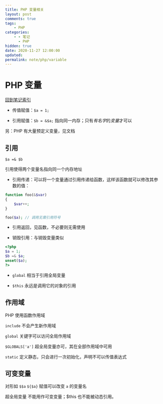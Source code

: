 ```yaml
---
title: PHP 变量相关
layout: post
comments: true
tags:
    - PHP
categories:
    - - 笔记
      - PHP
hidden: true
date: 2020-11-27 12:00:00
updated:
permalink: note/php/variable
---
```


# PHP 变量

[回到笔记索引](note/php/index)

-   传值赋值：`$a = 1;`

-   引用赋值：`$b = &$a;` 指向同一内存；只有*有名字*的*变量*才可以

另：PHP 有大量预定义变量，见文档

## 引用

`$a =& $b`

引用使得两个变量名指向同一个内存地址

-   引用传递：可以将一个变量通过引用传递给函数，这样该函数就可以修改其参数的值：

```PHP
function foo(&$var)
{
    $var++;
}

foo($a); // 调用无需引用符号
```

-   引用返回，见函数，不必要则无需使用

-   销毁引用：与销毁变量类似

```PHP
<?php
$a = 1;
$b =& $a;
unset($a);
?>
```

-   `global` 相当于引用全局变量

-   `$this` 永远是调用它的对象的引用

## 作用域

PHP 使用函数作用域

`include` 不会产生新作用域

`global` 关键字可以访问全局作用域

`$GLOBALS['a']` 超全局变量亦可，其在全部作用域中可用

`static` 定义静态，只会进行一次初始化，声明不可以传值表达式

## 可变变量

对形如 `$$a` `${$a}` 赋值可以改变 `a` 的变量名

超全局变量 不能用作可变变量；$this 也不能被动态引用。

